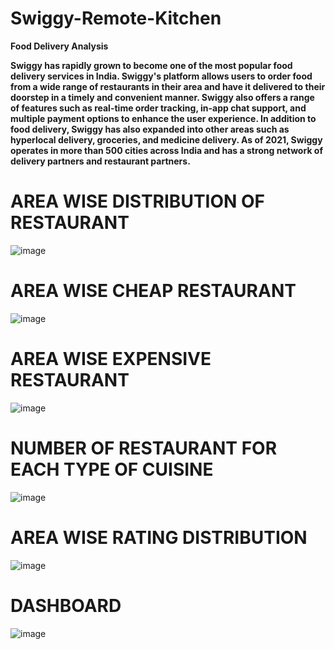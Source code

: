 # Swiggy-Remote-Kitchen
**Food Delivery Analysis**

**Swiggy has rapidly grown to become one of the most popular food delivery services in India. Swiggy's platform allows users to order food from a wide range of restaurants in their area and have it delivered to their doorstep in a timely and convenient manner. Swiggy also offers a range of features such as real-time order tracking, in-app chat support, and multiple payment options to enhance the user experience. In addition to food delivery, Swiggy has also expanded into other areas such as hyperlocal delivery, groceries, and medicine delivery. As of 2021, Swiggy operates in more than 500 cities across India and has a strong network of delivery partners and restaurant partners.**




# AREA WISE DISTRIBUTION OF RESTAURANT
![image](https://github.com/Swati-Latta/Swiggy-Remote-Kitchen/assets/134490572/51e949ce-bd9d-4d77-95fb-e90c738f78d3)


# AREA WISE CHEAP RESTAURANT
![image](https://github.com/Swati-Latta/Swiggy-Remote-Kitchen/assets/134490572/ad4e83f0-0b83-4694-9167-300e9bd0b12d)


# AREA WISE EXPENSIVE RESTAURANT
![image](https://github.com/Swati-Latta/Swiggy-Remote-Kitchen/assets/134490572/3999ae4c-694d-4697-8787-6a7c280eb60f)


# NUMBER OF RESTAURANT FOR EACH TYPE OF CUISINE
![image](https://github.com/Swati-Latta/Swiggy-Remote-Kitchen/assets/134490572/e04856c3-f7d3-4f35-85e0-39dcd80da469)


# AREA WISE RATING DISTRIBUTION
![image](https://github.com/Swati-Latta/Swiggy-Remote-Kitchen/assets/134490572/cbdfd046-ca81-48f9-bdc7-a61d09360657)

# DASHBOARD
![image](https://github.com/Swati-Latta/Swiggy-Remote-Kitchen/assets/134490572/5a7c1e48-4fbd-4a57-a811-40723324b3ca)
